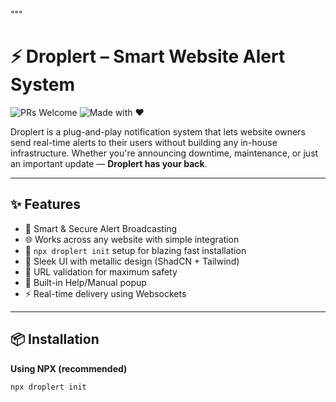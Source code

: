 """
# ⚡️ Droplert – Smart Website Alert System

![PRs Welcome](https://img.shields.io/badge/PRs-welcome-brightgreen.svg?style=flat-square)
![Made with ❤️](https://img.shields.io/badge/Made%20with-%E2%9D%A4-red?style=flat-square)

Droplert is a plug-and-play notification system that lets website owners send real-time alerts to their users without building any in-house infrastructure. Whether you're announcing downtime, maintenance, or just an important update — **Droplert has your back**.

---

## ✨ Features

- 🧠 Smart & Secure Alert Broadcasting  
- 🌐 Works across any website with simple integration  
- 🚀 `npx droplert init` setup for blazing fast installation  
- 🎨 Sleek UI with metallic design (ShadCN + Tailwind)  
- 🔐 URL validation for maximum safety  
- 📖 Built-in Help/Manual popup  
- ⚡ Real-time delivery using Websockets

---

## 📦 Installation

**Using NPX (recommended)**

```bash
npx droplert init
